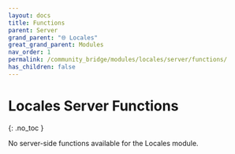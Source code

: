 ```yaml
---
layout: docs
title: Functions
parent: Server
grand_parent: "🌐 Locales"
great_grand_parent: Modules
nav_order: 1
permalink: /community_bridge/modules/locales/server/functions/
has_children: false
---
```


# Locales Server Functions
{: .no_toc }

No server-side functions available for the Locales module.
